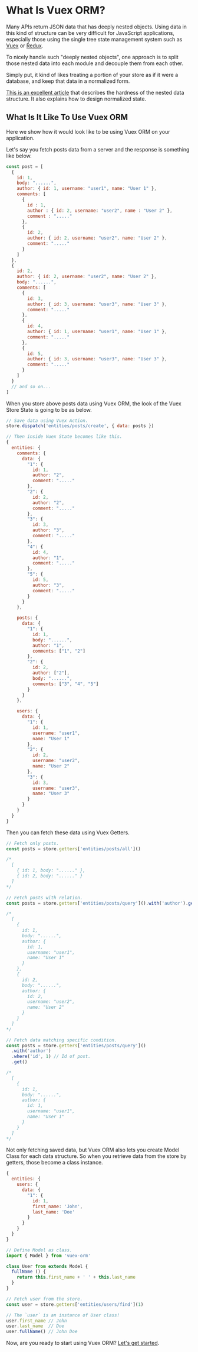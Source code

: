 # What Is Vuex ORM?

Many APIs return JSON data that has deeply nested objects. Using data in this kind of structure can be very difficult for JavaScript applications, especially those using the single tree state management system such as [Vuex](https://vuex.vuejs.org) or [Redux](http://redux.js.org).

To nicely handle such "deeply nested objects", one approach is to split those nested data into each module and decouple them from each other.

Simply put, it kind of likes treating a portion of your store as if it were a database, and keep that data in a normalized form.

[This is an excellent article](http://redux.js.org/docs/recipes/reducers/NormalizingStateShape.html) that describes the hardness of the nested data structure. It also explains how to design normalized state.

## What Is It Like To Use Vuex ORM

Here we show how it would look like to be using Vuex ORM on your application.

Let's say you fetch posts data from a server and the response is something like below.

```js
const post = [
  {
    id: 1,
    body: "......",
    author: { id: 1, username: "user1", name: "User 1" },
    comments: [
      {
        id : 1,
        author : { id: 2, username: "user2", name : "User 2" },
        comment : "....."
      },
      {
        id: 2,
        author: { id: 2, username: "user2", name: "User 2" },
        comment: "....."
      }
    ]    
  },
  {
    id: 2,
    author: { id: 2, username: "user2", name: "User 2" },
    body: "......",
    comments: [
      {
        id: 3,
        author: { id: 3, username: "user3", name: "User 3" },
        comment: "....."
      },
      {
        id: 4,
        author: { id: 1, username: "user1", name: "User 1" },
        comment: "....."
      },
      {
        id: 5,
        author: { id: 3, username: "user3", name: "User 3" },
        comment: "....."
      }
    ]    
  }
  // and so on...
]
```

When you store above posts data using Vuex ORM, the look of the Vuex Store State is going to be as below.

```js
// Save data using Vuex Action.
store.dispatch('entities/posts/create', { data: posts })

// Then inside Vuex State becomes like this.
{
  entities: {
    comments: {
      data: {
        "1": {
          id: 1,
          author: "2",
          comment: "....."
        },
        "2": {
          id: 2,
          author: "2",
          comment: "....."
        },
        "3": {
          id: 3,
          author: "3",
          comment: "....."
        },
        "4": {
          id: 4,
          author: "1",
          comment: "....."
        },
        "5": {
          id: 5,
          author: "3",
          comment: "....."
        }
      }
    },

    posts: {
      data: {
        "1": {
          id: 1,
          body: "......",
          author: "1",
          comments: ["1", "2"]  
        },
        "2": {
          id: 2,
          author: ["2"],
          body: "......",
          comments: ["3", "4", "5"]
        }
      }
    },

    users: {
      data: {
        "1": {
          id: 1,
          username: "user1",
          name: "User 1" 
        },
        "2": {
          id: 2,
          username: "user2",
          name: "User 2" 
        },
        "3": {
          id: 3,
          username: "user3",
          name: "User 3"
        }
      }
    }
  }
}
```

Then you can fetch these data using Vuex Getters.

```js
// Fetch only posts.
const posts = store.getters['entities/posts/all']()

/*
  [
    { id: 1, body: "......" },
    { id: 2, body: "......" }
  ]
*/

// Fetch posts with relation.
const posts = store.getters['entities/posts/query']().with('author').get()

/*
  [
    {
      id: 1,
      body: "......",
      author: {
        id: 1,
        username: "user1",
        name: "User 1" 
      }
    },
    {
      id: 2,
      body: "......",
      author: {
        id: 2,
        username: "user2",
        name: "User 2" 
      }
    }
  ]
*/

// Fetch data matching specific condition.
const posts = store.getters['entities/posts/query']()
  .with('author')
  .where('id', 1) // Id of post.
  .get()

/*
  [
    {
      id: 1,
      body: "......",
      author: {
        id: 1,
        username: "user1",
        name: "User 1" 
      }
    }
  ]
*/
```

Not only fetching saved data, but Vuex ORM also lets you create Model Class for each data structure. So when you retrieve data from the store by getters, those become a class instance.

```js
{
  entities: {
    users: {
      data: {
        "1": {
          id: 1,
          first_name: 'John',
          last_name: 'Doe'
        }
      }
    }
  }
}

// Define Model as class.
import { Model } from 'vuex-orm'

class User from extends Model {
  fullName () {
    return this.first_name + ' ' + this.last_name
  }
}

// Fetch user from the store.
const user = store.getters['entities/users/find'](1)

// The `user` is an instance of User class!
user.first_name // John
user.last_name  // Doe
user.fullName() // John Doe
```

Now, are you ready to start using Vuex ORM? [Let's get started](getting-started.md).
